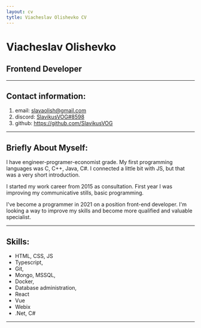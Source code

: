 ```yaml
---
layout: cv
tytle: Viacheslav Olishevko CV
---
```

# Viacheslav Olishevko

## Frontend Developer

***

## Contact information:

1. email: slavaolish@gmail.com
2. discord: [SlavikusVOG#8598](https://discordapp.com/users/325330070724149249)
3. github: https://github.com/SlavikusVOG

***

## Briefly About Myself:

<p>I have engineer-programer-economist grade. My first programming languages was C, C++, Java, C#. I connected a little bit with JS, but that was a very short introduction.</p>

<p>I started my work career from 2015 as consultation. First year I was improving my communicative stills, basic programming.</p>

<p>I've become a programmer in 2021 on a position front-end developer. I'm looking a way to improve my skills and become more qualified and valuable specialist.</p>

***

## Skills:

* HTML, CSS, JS
* Typescript,
* Git,
* Mongo, MSSQL,
* Docker,
* Database administration,
* React
* Vue
* Webix
* .Net, C#

***

